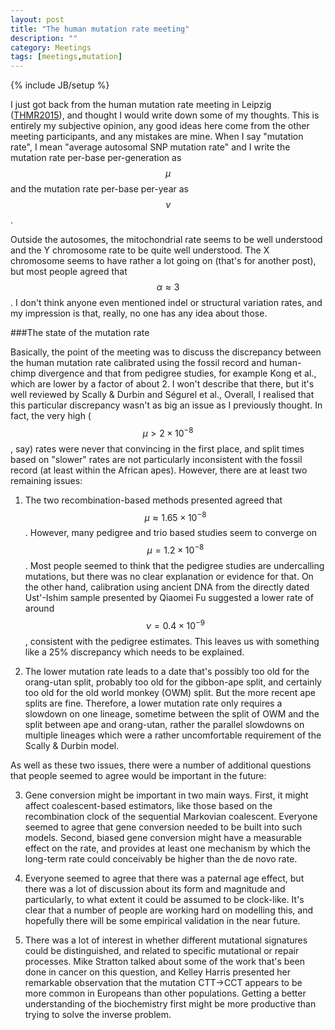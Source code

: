 ```yaml
---
layout: post
title: "The human mutation rate meeting"
description: ""
category: Meetings
tags: [meetings,mutation]
---
```

{% include JB/setup %}

I just got back from the human mutation rate meeting in Leipzig ([THMR2015](http://www.eva.mpg.de/genetics/conferences/THMR2015)), and thought I would write down some of my thoughts. This is entirely my subjective opinion, any good ideas here come from the other meeting participants, and any mistakes are mine. When I say "mutation rate", I mean "average autosomal SNP mutation rate" and I write the mutation rate per-base per-generation as $$\mu$$ and the mutation rate per-base per-year as $$\nu$$. 

Outside the autosomes, the mitochondrial rate seems to be well understood and the Y chromosome rate to be quite well understood. The X chromosome seems to have rather a lot going on (that's for another post), but most people agreed that $$\alpha \approx 3$$. I don't think anyone even mentioned indel or structural variation rates, and my impression is that, really, no one has any idea about those. 

###The state of the mutation rate

Basically, the point of the meeting was to discuss the discrepancy between the human mutation rate calibrated using the fossil record and human-chimp divergence and that from pedigree studies, for example Kong et al., which are lower by a factor of about 2. I won't describe that there, but it's well reviewed by Scally & Durbin and Ségurel et al.,  Overall, I realised that this particular discrepancy wasn't as big an issue as I previously thought. In fact, the very high ($$\mu\gt 2\times10^{-8}$$, say) rates were never that convincing in the first place,  and split times based on "slower" rates are not particularly inconsistent with the fossil record  (at least within the African apes). However, there are at least two remaining issues: 

1. The two recombination-based methods presented agreed that $$\mu \approx 1.65\times10^{-8}$$. However, many pedigree and trio based studies seem to converge on $$\mu=1.2\times10^{-8}$$. Most people seemed to think that the pedigree studies are undercalling mutations, but there was no clear explanation or evidence for that. On the other hand, calibration using ancient DNA from the directly dated Ust'-Ishim sample presented by Qiaomei Fu suggested a lower rate of around $$\nu=0.4\times10^{-9}$$, consistent with the pedigree estimates. This leaves us with something like a 25% discrepancy which needs to be explained. 

2. The lower mutation rate leads to a date that's possibly too old for the orang-utan split, probably too old for the gibbon-ape split, and certainly too old for the old world monkey (OWM) split. But the more recent ape splits are fine. Therefore, a lower mutation rate only requires a slowdown on one lineage, sometime between the split of OWM and the split between ape and orang-utan, rather the parallel slowdowns on multiple lineages which were a rather uncomfortable requirement of the Scally & Durbin model. 



As well as these two issues, there were a number of additional questions that people seemed to agree would be important in the future:

3. Gene conversion might be important in two main ways. First, it might affect coalescent-based estimators, like those based on the recombination clock of the sequential Markovian coalescent. Everyone seemed to agree that gene conversion needed to be built into such models. Second, biased gene conversion might have a measurable effect on the rate, and provides at least one mechanism by which the long-term rate could conceivably be higher than the de novo rate.

4. Everyone seemed to agree that there was a paternal age effect, but there was a lot of discussion about its form and magnitude and particularly, to what extent it could be assumed to be clock-like. It's clear that a number of people are working hard on modelling this, and hopefully there will be some empirical validation in the near future. 

5. There was a lot of interest in whether different mutational signatures could be distinguished, and related to specific mutational or repair processes. Mike Stratton talked about some of the work that's been done in cancer on this question, and Kelley Harris presented her remarkable observation that the mutation CTT->CCT appears to be more common in Europeans than other populations. Getting a better understanding of the biochemistry first might be more productive than trying to solve the inverse problem. 




